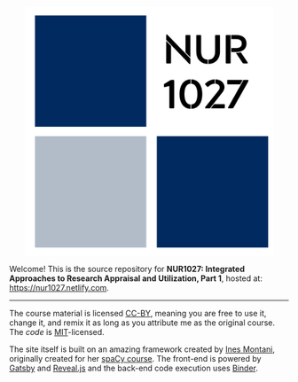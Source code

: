 <p align="center">
<a href="https://nur1027.netlify.com"><img src="static/logo.png" align="center" width="450px" alt="NUR1027"></a>
</p>


Welcome! This is the source repository for **NUR1027: Integrated Approaches to Research Appraisal and Utilization, Part 1**, hosted at: <https://nur1027.netlify.com>.

---

The course material is licensed [CC-BY](https://creativecommons.org/licenses/by/4.0/), meaning you are free to use it, change it, and remix it as long as you attribute me as the original course.  The _code_ is [MIT](https://opensource.org/licenses/MIT)-licensed.

The site itself is built on an amazing framework created by <a href='https://ines.io/'>Ines Montani</a>, originally created for her [spaCy course](https://course.spacy.io).  The front-end is powered by
[Gatsby](http://gatsbyjs.org/) and [Reveal.js](https://revealjs.com) and the
back-end code execution uses [Binder](https://mybinder.org).